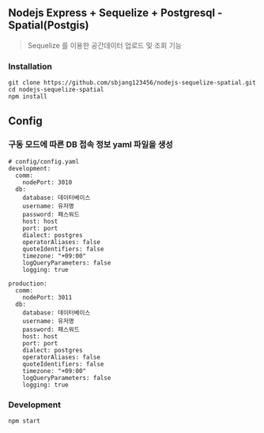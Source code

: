 ## Nodejs Express + Sequelize + Postgresql - Spatial(Postgis) #
> Sequelize 를 이용한 공간데이터 업로드 및 조회 기능

### Installation
```
git clone https://github.com/sbjang123456/nodejs-sequelize-spatial.git
cd nodejs-sequelize-spatial
npm install
```

## Config
### 구동 모드에 따른 DB 접속 정보 yaml 파일을 생성
```
# config/config.yaml
development:
  comm:
    nodePort: 3010
  db:
    database: 데이터베이스
    username: 유저명
    password: 패스워드
    host: host
    port: port
    dialect: postgres
    operatorAliases: false
    quoteIdentifiers: false
    timezone: "+09:00"
    logQueryParameters: false
    logging: true

production:
  comm:
    nodePort: 3011
  db:
    database: 데이터베이스
    username: 유저명
    password: 패스워드
    host: host
    port: port
    dialect: postgres
    operatorAliases: false
    quoteIdentifiers: false
    timezone: "+09:00"
    logQueryParameters: false
    logging: true
```

### Development
```
npm start
```